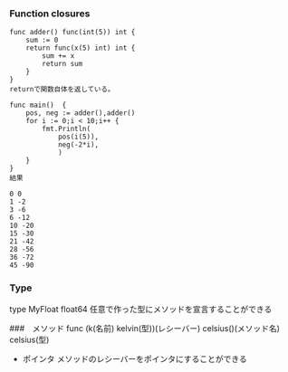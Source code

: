 ### Function closures
```
func adder() func(int(5)) int {
	sum := 0
	return func(x(5) int) int {
		sum += x
		return sum
	}
}
returnで関数自体を返している。

func main()  {
	pos, neg := adder(),adder()
	for i := 0;i < 10;i++ {
		fmt.Println(
			pos(i(5)),
			neg(-2*i),
			)
	}
}
結果

0 0
1 -2
3 -6
6 -12
10 -20
15 -30
21 -42
28 -56
36 -72
45 -90
```
### Type
type MyFloat float64
任意で作った型にメソッドを宣言することができる

###　メソッド
func (k(名前)  kelvin(型))(レシーバー) celsius()(メソッド名) celsius(型)
* ポインタ
メソッドのレシーバーをポインタにすることができる
